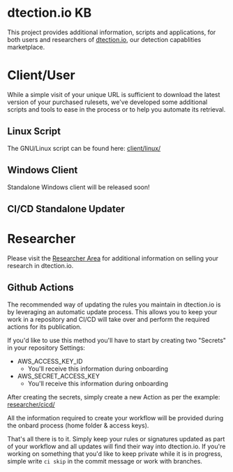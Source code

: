 # dtection.io KB

This project provides additional information, scripts and applications, for both users and researchers of [dtection.io](https://dtection.io), our detection capablities marketplace.

# Client/User

While a simple visit of your unique URL is sufficient to download the latest version of your purchased rulesets, we've developed some additional scripts and tools to ease in the process or to help you automate its retrieval.

## Linux Script

The GNU/Linux script can be found here: [client/linux/](./client/linux)

## Windows Client
Standalone Windows client will be released soon!

## CI/CD Standalone Updater

# Researcher

Please visit the [Researcher Area](https://dtection.io/developers) for additional information on selling your research in dtection.io.

## Github Actions

The recommended way of updating the rules you maintain in dtection.io is by leveraging an automatic update process. This allows you to keep your work in a repository and CI/CD will take over and perform the required actions for its publication. 

If you'd like to use this method you'll have to start by creating two "Secrets" in your repository Settings:

- AWS_ACCESS_KEY_ID
  - You'll receive this information during onboarding
- AWS_SECRET_ACCESS_KEY
  - You'll receive this information during onboarding

After creating the secrets, simply create a new Action as per the example: [researcher/cicd/](./researcher/cicd/)

All the information required to create your workflow will be provided during the onbard process (home folder & access keys).

That's all there is to it. Simply keep your rules or signatures updated as part of your workflow and all updates will find their way into dtection.io. If you're working on something that you'd like to keep private while it is in progress, simple write `ci skip` in the commit message or work with branches.
